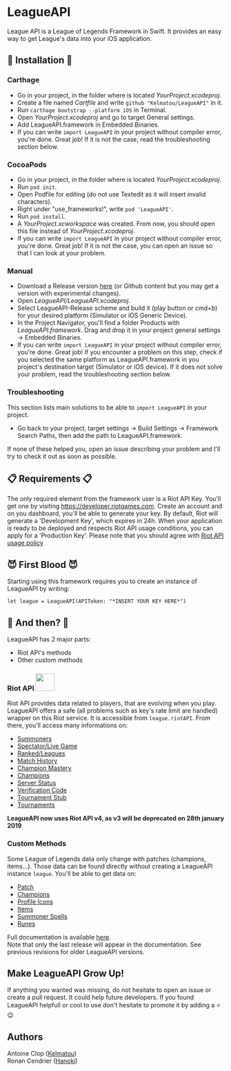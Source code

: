 # LeagueAPI

League API is a League of Legends Framework in Swift. It provides an easy way to get League's data into your iOS application.

## 🚧 Installation 🚧

### Carthage

* Go in your project, in the folder where is located *YourProject.xcodeproj*.
* Create a file named *Cartfile* and write `github "Kelmatou/LeagueAPI"` in it.
* Run `carthage bootstrap --platform iOS` in Terminal.
* Open *YourProject.xcodeproj* and go to target General settings.
* Add LeagueAPI.framework in Embedded Binaries.
* If you can write `import LeagueAPI` in your project without compiler error, you're done. Great job! If it is not the case, read the troubleshooting section below.

### CocoaPods

* Go in your project, in the folder where is located *YourProject.xcodeproj*.
* Run `pod init`.
* Open Podfile for editing (do not use Textedit as it will insert invalid characters).
* Right under "use_frameworks!", write `pod 'LeagueAPI'`.
* Run `pod install`.
* A *YourProject.xcworkspace* was created. From now, you should open this file instead of *YourProject.xcodeproj*.
* If you can write `import LeagueAPI` in your project without compiler error, you're done. Great job! If it is not the case, you can open an issue so that I can look at your problem.

### Manual
* Download a Release version [here](https://github.com/Kelmatou/LeagueAPI/releases) (or Github content but you may get a version with experimental changes).
* Open *LeagueAPI/LeagueAPI.xcodeproj*.
* Select LeagueAPI-Release scheme and build it (play button or cmd+b) for your desired platform (Simulator or iOS Generic Device).
* In the Project Navigator, you'll find a folder Products with *LeagueAPI.framework*. Drag and drop it in your project general settings -> Embedded Binaries.
* If you can write `import LeagueAPI` in your project without compiler error, you're done. Great job! If you encounter a problem on this step, check if you selected the same platform as LeagueAPI.framework in you project's destination target (Simulator or iOS device). If it does not solve your problem, read the troubleshooting section below.

### Troubleshooting

This section lists main solutions to be able to `import LeagueAPI` in your project.

* Go back to your project, target settings -> Build Settings -> Framework Search Paths, then add the path to LeagueAPI.framework.

If none of these helped you, open an issue describing your problem and I'll try to check it out as soon as possible.


## 📋 Requirements 📋

The only required element from the framework user is a Riot API Key.
You'll get one by visiting https://developer.riotgames.com. Create an account and on you dashboard, you'll be able to generate your key.
By default, Riot will generate a 'Development Key', which expires in 24h. When your application is ready to be deployed and respects Riot API usage conditions, you can apply for a 'Production Key'.
Please note that you should agree with [Riot API usage policy](https://developer.riotgames.com/policies.html)

## 😈 First Blood 😈

Starting using this framework requires you to create an instance of LeagueAPI by writing:

`let league = LeagueAPI(APIToken: "*INSERT YOUR KEY HERE*")`

## 🧐 And then? 🧐

LeagueAPI has 2 major parts:
* Riot API's methods
* Other custom methods

### Riot API <img src="https://www.riotgames.com/darkroom/original/06fc475276478d31c559355fa475888c:af22b5d4c9014d23b550ea646eb9dcaf/riot-logo-fist-only.png" width="44" height="40">

Riot API provides data related to players, that are evolving when you play. LeagueAPI offers a safe (all problems such as key's rate limit are handled)  wrapper on this Riot service. It is accessible from `league.riotAPI`. From there, you'll access many informations on:

* [Summoners](https://github.com/Kelmatou/LeagueAPI/wiki/Summoners)
* [Spectator/Live Game](https://github.com/Kelmatou/LeagueAPI/wiki/Spectator---Live-Game)
* [Ranked/Leagues](https://github.com/Kelmatou/LeagueAPI/wiki/Ranked---Leagues)
* [Match History](https://github.com/Kelmatou/LeagueAPI/wiki/Match-History)
* [Champion Mastery](https://github.com/Kelmatou/LeagueAPI/wiki/Champion-Mastery)
* [Champions](https://github.com/Kelmatou/LeagueAPI/wiki/Champions)
* [Server Status](https://github.com/Kelmatou/LeagueAPI/wiki/Status)
* [Verification Code](https://github.com/Kelmatou/LeagueAPI/wiki/Verification-Code)
* [Tournament Stub](https://github.com/Kelmatou/LeagueAPI/wiki/Tournament-Stub)
* [Tournaments](https://github.com/Kelmatou/LeagueAPI/wiki/Tournaments)

**LeagueAPI now uses Riot API v4, as v3 will be deprecated on 28th january 2019**

### Custom Methods 

Some League of Legends data only change with patches (champions, items...). Those data can be found directly without creating a LeagueAPI instance `league`. You'll be able to get data on:

* [Patch](https://github.com/Kelmatou/LeagueAPI/wiki/Patch)
* [Champions](https://github.com/Kelmatou/LeagueAPI/wiki/Champions-(Detailed))
* [Profile Icons](https://github.com/Kelmatou/LeagueAPI/wiki/Profile-Icons)
* [Items](https://github.com/Kelmatou/LeagueAPI/wiki/Items)
* [Summoner Spells](https://github.com/Kelmatou/LeagueAPI/wiki/Summoner-Spells)
* [Runes](https://github.com/Kelmatou/LeagueAPI/wiki/Runes)

Full documentation is available [here](https://github.com/Kelmatou/LeagueAPI/wiki).  
Note that only the last release will appear in the documentation. See previous revisions for older LeagueAPI versions.

## Make LeagueAPI Grow Up!

If anything you wanted was missing, do not hesitate to open an issue or create a pull request. It could help future developers.
If you found LeagueAPI helpfull or cool to use don't hesitate to promote it by adding a ⭐️ 😉

## Authors

Antoine Clop ([Kelmatou](https://github.com/Kelmatou))  
Ronan Cendrier ([Hanoki](https://github.com/Hanoki))
